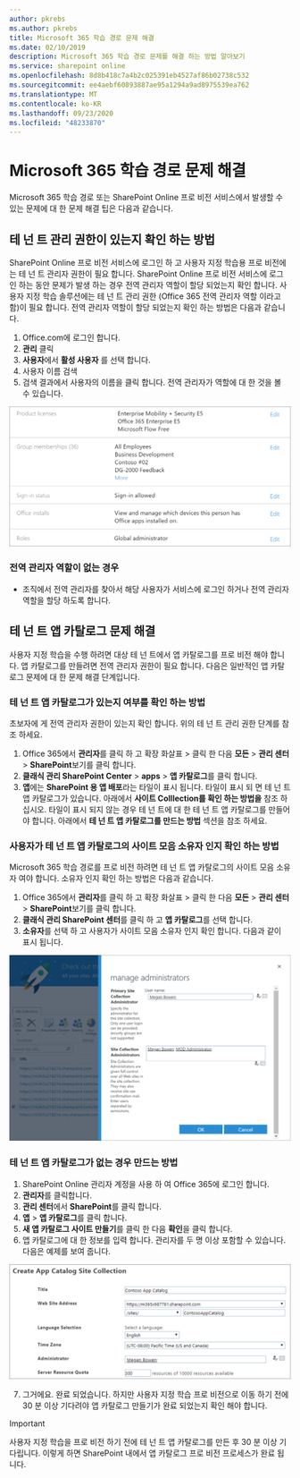 ```yaml
---
author: pkrebs
ms.author: pkrebs
title: Microsoft 365 학습 경로 문제 해결
ms.date: 02/10/2019
description: Microsoft 365 학습 경로 문제를 해결 하는 방법 알아보기
ms.service: sharepoint online
ms.openlocfilehash: 8d8b418c7a4b2c025391eb4527af86b02738c532
ms.sourcegitcommit: ee4aebf60893887ae95a1294a9ad8975539ea762
ms.translationtype: MT
ms.contentlocale: ko-KR
ms.lasthandoff: 09/23/2020
ms.locfileid: "48233870"
---
```

# <a name="troubleshoot-microsoft-365-learning-pathways"></a>Microsoft 365 학습 경로 문제 해결

Microsoft 365 학습 경로 또는 SharePoint Online 프로 비전 서비스에서 발생할 수 있는 문제에 대 한 문제 해결 팁은 다음과 같습니다.

## <a name="how-to-know-if-you-have-tenant-admin-permissions"></a>테 넌 트 관리 권한이 있는지 확인 하는 방법

SharePoint Online 프로 비전 서비스에 로그인 하 고 사용자 지정 학습용 프로 비전에는 테 넌 트 관리자 권한이 필요 합니다. SharePoint Online 프로 비전 서비스에 로그인 하는 동안 문제가 발생 하는 경우 전역 관리자 역할이 할당 되었는지 확인 합니다. 사용자 지정 학습 솔루션에는 테 넌 트 관리 권한 (Office 365 전역 관리자 역할 이라고 함)이 필요 합니다. 전역 관리자 역할이 할당 되었는지 확인 하는 방법은 다음과 같습니다.

1.  Office.com에 로그인 합니다.
2.  **관리** 클릭
3.  **사용자**에서 **활성 사용자** 를 선택 합니다.
4.  사용자 이름 검색
5.  검색 결과에서 사용자의 이름을 클릭 합니다. 전역 관리자가 역할에 대 한 것을 볼 수 있습니다.

![cg-globaladminrole.png](media/cg-globaladminrole.png)

### <a name="if-you-dont-have-the-global-administrator-role"></a>전역 관리자 역할이 없는 경우
- 조직에서 전역 관리자를 찾아서 해당 사용자가 서비스에 로그인 하거나 전역 관리자 역할을 할당 하도록 합니다.

## <a name="tenant-app-catalog-troubleshooting"></a>테 넌 트 앱 카탈로그 문제 해결
사용자 지정 학습을 수행 하려면 대상 테 넌 트에서 앱 카탈로그를 프로 비전 해야 합니다. 앱 카탈로그를 만들려면 전역 관리자 권한이 필요 합니다. 다음은 일반적인 앱 카탈로그 문제에 대 한 문제 해결 단계입니다.

### <a name="how-to-know-if-you-have-a-tenant-app-catalog"></a>테 넌 트 앱 카탈로그가 있는지 여부를 확인 하는 방법 
초보자에 게 전역 관리자 권한이 있는지 확인 합니다. 위의 테 넌 트 관리 권한 단계를 참조 하세요.

1. Office 365에서 **관리자**를 클릭 하 고 확장 화살표 > 클릭 한 다음 **모든**  >  **관리 센터**  >  **SharePoint**보기를 클릭 합니다.
2. **클래식 관리 SharePoint Center**  >  **apps**  >  **앱 카탈로그**를 클릭 합니다.
3. **앱**에는 **SharePoint 용 앱 배포**라는 타일이 표시 됩니다. 타일이 표시 되 면 테 넌 트 앱 카탈로그가 있습니다. 아래에서 **사이트 Colllection를 확인 하는 방법을** 참조 하십시오. 타일이 표시 되지 않는 경우 테 넌 트에 대 한 테 넌 트 앱 카탈로그를 만들어야 합니다. 아래에서 **테 넌 트 앱 카탈로그를 만드는 방법** 섹션을 참조 하세요.

### <a name="how-to-ensure-you-are-a-site-collection-owner-on-the-tenant-app-catalog"></a>사용자가 테 넌 트 앱 카탈로그의 사이트 모음 소유자 인지 확인 하는 방법 
Microsoft 365 학습 경로를 프로 비전 하려면 테 넌 트 앱 카탈로그의 사이트 모음 소유자 여야 합니다. 소유자 인지 확인 하는 방법은 다음과 같습니다.

1. Office 365에서 **관리자**를 클릭 하 고 확장 화살표 > 클릭 한 다음 **모든**  >  **관리 센터**  >  **SharePoint**보기를 클릭 합니다.
2. **클래식 관리 SharePoint 센터**를 클릭 하 고 **앱 카탈로그**를 선택 합니다.
3. **소유자**를 선택 하 고 사용자가 사이트 모음 소유자 인지 확인 합니다. 다음과 같이 표시 됩니다.
 
![cg-sitecollectionowner.png](media/cg-sitecollectionowner.png)

### <a name="how-to-create-a-tenant-app-catalog-if-one-doesnt-exists"></a>테 넌 트 앱 카탈로그가 없는 경우 만드는 방법 
1. SharePoint Online 관리자 계정을 사용 하 여 Office 365에 로그인 합니다.
2. **관리자**를 클릭합니다.
3. **관리 센터**에서 **SharePoint**를 클릭 합니다. 
4. **앱**  >  **앱 카탈로그**를 클릭 합니다.
5. **새 앱 카탈로그 사이트 만들기**를 클릭 한 다음 **확인**을 클릭 합니다. 
6.  앱 카탈로그에 대 한 정보를 입력 합니다. 관리자를 두 명 이상 포함할 수 있습니다. 다음은 예제를 보여 줍니다.  

![cg-appcatalogfinish.png](media/cg-appcatalogfinish.png)

7.  그거에요. 완료 되었습니다. 하지만 사용자 지정 학습 프로 비전으로 이동 하기 전에 30 분 이상 기다려야 앱 카탈로그 만들기가 완료 되었는지 확인 해야 합니다. 

> [!IMPORTANT]
> 사용자 지정 학습을 프로 비전 하기 전에 테 넌 트 앱 카탈로그를 만든 후 30 분 이상 기다립니다. 이렇게 하면 SharePoint 내에서 앱 카탈로그 프로 비전 프로세스가 완료 됩니다. 